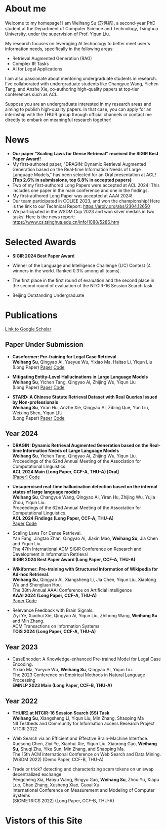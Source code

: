 # About me

Welcome to my homepage! I am Weihang Su (苏炜航), a second-year PhD student at the Department of Computer Science and Technology, Tsinghua University, under the supervision of Prof. Yiqun Liu. 

My research focuses on leveraging AI technology to better meet user's information needs, specifically in the following areas:

- Retrieval Augmented Generation (RAG)
- Complex IR Tasks
- AI for Legal Applications

I am also passionate about mentoring undergraduate students in research. I've collaborated with undergraduate students like Changyue Wang, Yichen Tang, and Anzhe Xie, co-authoring high-quality papers at top-tier conferences such as ACL. 

Suppose you are an undergraduate interested in my research areas and aiming to publish high-quality papers. In that case, you can apply for an internship with the THUIR group through official channels or contact me directly to embark on meaningful research together!



# News

- **Our paper “Scaling Laws for Dense Retrieval” received the SIGIR Best Paper Award!**
- My first-authored paper, "DRAGIN: Dynamic Retrieval Augmented Generation based on the Real-time Information Needs of Large Language Models," has been selected for an Oral presentation at ACL! **(Top 2.6% in submissions, top 6.8% in accepted papers)**
- Two of my first-authored Long Papers were accepted at ACL 2024! This includes one paper in the main conference and one in the findings.
- My first-authored Long Paper was accepted at AAAI 2024!
- Our team participated in COLIEE 2023, and won the championship! Here is the link to our Technical Report: https://arxiv.org/abs/2304.12650
- We participated in the WSDM Cup 2023 and won silver medals in two tasks! Here is the news report: https://www.cs.tsinghua.edu.cn/info/1088/5286.htm





# Selected Awards

- **SIGIR 2024 Best Paper Award**

- Winner of the Language and Intelligence Challenge (LIC) Contest (4 winners in the world. Ranked 0.3% among all teams). 

- The first place in the first round of evaluation and the second place in the second round of evaluation of the NTCIR-16 Session Search task.
- Beijing Outstanding Undergraduate 





# Publications

[Link to Google Scholar](https://scholar.google.com.hk/citations?hl=zh-CN&user=xEJc8cgAAAAJ)<br/>



## **Paper Under Submission**

- **Caseformer: Pre-training for Legal Case Retrieval** <br/>**Weihang Su**, Qingyao Ai, Yueyue Wu, Yixiao Ma, Haitao Li, Yiqun Liu<br/>(Long Paper) [Paper](https://arxiv.org/abs/2311.00333) [Code](https://github.com/oneal2000/Caseformer)

   

- **Mitigating Entity-Level Hallucinations in Large Language Models**<br/>**Weihang Su**, Yichen Tang, Qingyao Ai, Zhijing Wu, Yiqun Liu<br/>(Long Paper) [Paper](https://arxiv.org/abs/2407.09417) [Code](https://github.com/oneal2000/EntityHallucination)

  

- **STARD: A Chinese Statute Retrieval Dataset with Real Queries Issued by Non-professionals**<br/>**Weihang Su**, Yiran Hu, Anzhe Xie, Qingyao Ai, Zibing Que, Yun Liu, Weixing Shen, Yiqun LIU<br/>(Long Paper) [Paper](https://arxiv.org/abs/2406.15313) [Code](https://github.com/oneal2000/STARD/tree/main)

 



## **Year 2024**

- **DRAGIN: Dynamic Retrieval Augmented Generation based on the Real-time Information Needs of Large Language Models**<br/>**Weihang Su**, Yichen Tang, Qingyao Ai, Zhijing Wu, Yiqun Liu. <br/>Proceedings of the 62nd Annual Meeting of the Association for Computational Linguistics. <br/> **ACL 2024 Main (Long Paper, CCF-A, THU-A) [Oral]** <br/>[[Paper]](https://arxiv.org/abs/2403.10081) [Code](https://github.com/oneal2000/DRAGIN/tree/main)

 

- **Unsupervised real-time hallucination detection based on the internal states of large language models**<br/>**Weihang Su**, Changyue Wang, Qingyao Ai, Yiran Hu, Zhijing Wu, Yujia Zhou, Yiqun Liu. <br/>Proceedings of the 62nd Annual Meeting of the Association for Computational Linguistics. <br/>**ACL 2024 Findings (Long Paper, CCF-A, THU-A)**<br/>[Paper](https://arxiv.org/abs/2403.06448) [Code](https://github.com/oneal2000/MIND/tree/main)

 

- Scaling Laws For Dense Retrieval. <br/>Yan Fang, Jingtao Zhan, Qingyao Ai, Jiaxin Mao, **Weihang Su**, Jia Chen and Yiqun Liu. <br/>The 47th International ACM SIGIR Conference on Research and Development in Information Retrieval<br/>**SIGIR 2024 Best Paper Award (Long Paper, CCF-A, THU-A)**

 

- **Wikiformer: Pre-training with Structured Information of Wikipedia for Ad-hoc Retrieval**. <br/>**Weihang Su**, Qingyao Ai, Xiangsheng Li, Jia Chen, Yiqun Liu, Xiaolong Wu and Shengluan Hou. <br/>The 38th Annual AAAI Conference on Artificial Intelligence <br/>**AAAI 2024 (Long Paper, CCF-A, THU-A)**<br/>[Paper](https://ojs.aaai.org/index.php/AAAI/article/view/29869/31516) [Code](https://github.com/oneal2000/Wikiformer)

 

- Relevance Feedback with Brain Signals. <br/>Ziyi Ye, Xiaohui Xie, Qingyao Ai, Yiqun Liu, Zhihong Wang, **Weihang Su** and Min Zhang.<br/>ACM Transactions on Information Systems<br/>**TOIS 2024 (Long Paper, CCF-A, THU-A)**

 

 

## **Year 2023**

- CaseEncoder: A Knowledge-enhanced Pre-trained Model for Legal Case Encoding. <br/>Yixiao Ma, Yueyue Wu, **Weihang Su**, Qingyao Ai, Yiqun Liu. <br/>The 2023 Conference on Empirical Methods in Natural Language Processing <br/>**EMNLP 2023 Main (Long Paper, CCF-B, THU-A)**

 

## **Year 2022**

- **THUIR2 at NTCIR-16 Session Search (SS) Task**<br/>**Weihang Su**, Xiangsheng Li, Yiqun Liu, Min Zhang, Shaoping Ma<br/>NII Testbeds and Community for Information access Research Project <br/>NTCIR 2022

 

- Web Search via an Efficient and Effective Brain-Machine Interface. <br/>Xuesong Chen, Ziyi Ye, Xiaohui Xie, Yiqun Liu, Xiaorong Gao, **Weihang Su**, Shuqi Zhu, Yike Sun, Min Zhang, and Shaoping Ma. <br/>The 15th ACM International Conference on Web Search and Data Mining. <br/>(WSDM 2022) (Demo Paper, CCF-B, THU-A)

 

- Trade or trick? detecting and characterizing scam tokens on uniswap decentralized exchange<br/>Pengcheng Xia, Haoyu Wang, Bingyu Gao, **Weihang Su**, Zhou Yu, Xiapu Luo, Chao Zhang, Xusheng Xiao, Guoai Xu<br/>International Conference on Measurement and Modeling of Computer Systems<br/>(SIGMETRICS 2022) (Long Paper, CCF-B, THU-A)











# Vistors of this Site
<script type="text/javascript" id="clustrmaps" src="//clustrmaps.com/map_v2.js?d=GSlcQ6thoCo-X_uF8cQHnLjSZ5jzHTVAmn7ERchT880&cl=ffffff&w=a"></script>



<script type='text/javascript' id='clustrmaps' src='//cdn.clustrmaps.com/map_v2.js?cl=ffffff&w=a&t=tt&d=GSlcQ6thoCo-X_uF8cQHnLjSZ5jzHTVAmn7ERchT880'></script>